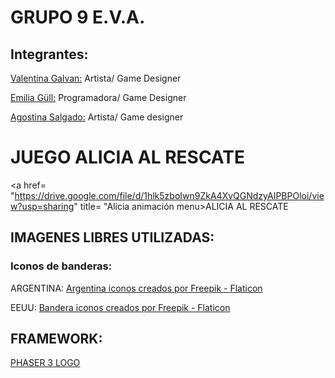 # GRUPO 9 E.V.A.

## Integrantes:

[Valentina Galvan:](https://github.com/ValentinaGalvan) Artista/ Game Designer


[Emilia Güll:](https://github.com/EmiGull) Programadora/ Game Designer


[Agostina Salgado:](https://github.com/AGO0SALGADO) Artista/ Game designer

# JUEGO ALICIA AL RESCATE
<a href= "https://drive.google.com/file/d/1hlk5zboIwn9ZkA4XvQGNdzyAIPBPOloi/view?usp=sharing" title= "Alicia animación menu>ALICIA AL RESCATE</a>


## IMAGENES LIBRES UTILIZADAS:
### Iconos de banderas:
ARGENTINA: <a href="https://www.flaticon.es/iconos-gratis/argentina" title="argentina iconos">Argentina iconos creados por Freepik - Flaticon</a>

EEUU: <a href="https://www.flaticon.es/iconos-gratis/bandera" title="bandera iconos">Bandera iconos creados por Freepik - Flaticon</a>



## FRAMEWORK:
<a href= "https://www.enmilocalfunciona.io/content/images/2021/03/phaser3.png" title= "phaser3">PHASER 3 LOGO</a>
